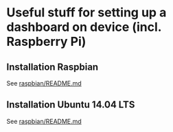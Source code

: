 # Useful stuff for setting up a dashboard on device (incl. Raspberry Pi)

## Installation Raspbian
See [raspbian/README.md](raspbian/README.md)

## Installation Ubuntu 14.04 LTS
See [raspbian/README.md](raspbian/README.md)
